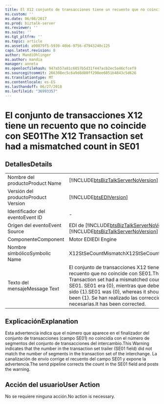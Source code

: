 ```yaml
---
title: El X12 conjunto de transacciones tiene un recuento que no coincide con SE01 | Microsoft Docs
ms.custom: ''
ms.date: 06/08/2017
ms.prod: biztalk-server
ms.reviewer: ''
ms.suite: ''
ms.tgt_pltfrm: ''
ms.topic: article
ms.assetid: a90079f5-5939-40b6-9756-d7943240c125
caps.latest.revision: 8
author: MandiOhlinger
ms.author: mandia
manager: anneta
ms.openlocfilehash: 947a557a81c6857b5d31f447acb2ec5a46cfcef9
ms.sourcegitcommit: 266308ec5c6a9d8d80ff298ee6051b4843c5d626
ms.translationtype: MT
ms.contentlocale: es-ES
ms.lasthandoff: 06/27/2018
ms.locfileid: "36993357"
---
```

# <a name="the-x12-transaction-set-had-a-mismatched-count-in-se01"></a><span data-ttu-id="93c67-102">El conjunto de transacciones X12 tiene un recuento que no coincide con SE01</span><span class="sxs-lookup"><span data-stu-id="93c67-102">The X12 Transaction set had a mismatched count in SE01</span></span>
## <a name="details"></a><span data-ttu-id="93c67-103">Detalles</span><span class="sxs-lookup"><span data-stu-id="93c67-103">Details</span></span>  
  
|                 |                                                                                                                               |
|-----------------|-------------------------------------------------------------------------------------------------------------------------------|
|  <span data-ttu-id="93c67-104">Nombre del producto</span><span class="sxs-lookup"><span data-stu-id="93c67-104">Product Name</span></span>   |                      [!INCLUDE[btsBizTalkServerNoVersion](../includes/btsbiztalkservernoversion-md.md)]                       |
| <span data-ttu-id="93c67-105">Versión del producto</span><span class="sxs-lookup"><span data-stu-id="93c67-105">Product Version</span></span> |                                  [!INCLUDE[btsEDIVersion](../includes/btsediversion-md.md)]                                   |
|    <span data-ttu-id="93c67-106">Identificador del evento</span><span class="sxs-lookup"><span data-stu-id="93c67-106">Event ID</span></span>     |                                                               -                                                               |
|  <span data-ttu-id="93c67-107">Origen del evento</span><span class="sxs-lookup"><span data-stu-id="93c67-107">Event Source</span></span>   |                    <span data-ttu-id="93c67-108">EDI de [!INCLUDE[btsBizTalkServerNoVersion](../includes/btsbiztalkservernoversion-md.md)]</span><span class="sxs-lookup"><span data-stu-id="93c67-108">[!INCLUDE[btsBizTalkServerNoVersion](../includes/btsbiztalkservernoversion-md.md)] EDI</span></span>                     |
|    <span data-ttu-id="93c67-109">Componente</span><span class="sxs-lookup"><span data-stu-id="93c67-109">Component</span></span>    |                                                          <span data-ttu-id="93c67-110">Motor EDI</span><span class="sxs-lookup"><span data-stu-id="93c67-110">EDI Engine</span></span>                                                           |
|  <span data-ttu-id="93c67-111">Nombre simbólico</span><span class="sxs-lookup"><span data-stu-id="93c67-111">Symbolic Name</span></span>  |                                                     <span data-ttu-id="93c67-112">X12StSeCountMismatch</span><span class="sxs-lookup"><span data-stu-id="93c67-112">X12StSeCountMismatch</span></span>                                                      |
|  <span data-ttu-id="93c67-113">Texto del mensaje</span><span class="sxs-lookup"><span data-stu-id="93c67-113">Message Text</span></span>   | <span data-ttu-id="93c67-114">El conjunto de transacciones X12 tiene un recuento que no coincide con SE01.</span><span class="sxs-lookup"><span data-stu-id="93c67-114">The X12 Transaction set had a mismatched count in SE01.</span></span> <span data-ttu-id="93c67-115">SE01 era {0}, mientras que debería haber sido {1}.</span><span class="sxs-lookup"><span data-stu-id="93c67-115">SE01 was {0}, whereas it should have been {1}.</span></span> <span data-ttu-id="93c67-116">Se han realizado las correcciones necesarias.</span><span class="sxs-lookup"><span data-stu-id="93c67-116">It has been corrected.</span></span> |
  
## <a name="explanation"></a><span data-ttu-id="93c67-117">Explicación</span><span class="sxs-lookup"><span data-stu-id="93c67-117">Explanation</span></span>  
 <span data-ttu-id="93c67-118">Esta advertencia indica que el número que aparece en el finalizador del conjunto de transacciones (campo SE01) no coincidía con el número de segmentos del conjunto de transacciones del intercambio.</span><span class="sxs-lookup"><span data-stu-id="93c67-118">This Warning indicates that the number in the transaction set trailer (SE01 field) did not match the number of segments in the transaction set of the interchange.</span></span> <span data-ttu-id="93c67-119">La canalización de envío corrige el recuento del campo SE01 y expone la advertencia.</span><span class="sxs-lookup"><span data-stu-id="93c67-119">The send pipeline corrects the count in the SE01 field and posts the warning.</span></span>  
  
## <a name="user-action"></a><span data-ttu-id="93c67-120">Acción del usuario</span><span class="sxs-lookup"><span data-stu-id="93c67-120">User Action</span></span>  
 <span data-ttu-id="93c67-121">No se requiere ninguna acción.</span><span class="sxs-lookup"><span data-stu-id="93c67-121">No action is necessary.</span></span>